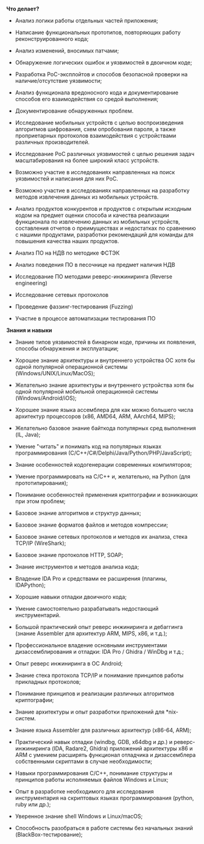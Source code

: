 **Что делает?**

- Анализ логики работы отдельных частей приложения;
- Написание функциональных прототипов, повторяющих работу реконструированного кода;
- Анализ изменений, вносимых патчами;
- Обнаружение логических ошибок и уязвимостей в двоичном коде;
- Разработка PoC-эксплойтов и способов безопасной проверки на наличие/отсутствие уязвимости;
- Анализ функционала вредоносного кода и документирование способов его взаимодействия со средой выполнения;
- Документирование обнаруженных проблем.

- Исследование мобильных устройств с целью воспроизведения алгоритмов шифрования, схем опробования пароля, а также проприетарных протоколов взаимодействия с устройствами различных производителей.
- Исследование PoC различных уязвимостей с целью решения задач масштабирования на более широкий класс устройств.
- Возможно участие в исследованиях направленных на поиск уязвимостей и написания для них PoC.
- Возможно участие в исследованиях направленных на разработку методов извлечения данных из мобильных устройств.
- Анализ продуктов конкурентов и продуктов с открытым исходным кодом на предмет оценки способа и качества реализации функционала по извлечению данных из мобильных устройств, составления отчетов о преимуществах и недостатках по сравнению с нашими продуктами, разработки рекомендаций для команды для повышения качества наших продуктов.

- Анализ ПО на НДВ по методике ФСТЭК
- Анализ поведения ПО в песочнице на предмет наличия НДВ
- Исследование ПО методами реверс-инжиниринга (Reverse engineering)
- Исследование сетевых протоколов
- Проведение фаззинг-тестирования (Fuzzing)
- Участие в процессе автоматизации тестирования ПО

**Знания и навыки**

- Знание типов уязвимостей в бинарном коде, причины их появления, способы обнаружения и эксплуатации;
- Хорошее знание архитектуры и внутреннего устройства OC хотя бы одной популярной операционной системы (Windows/UNIX/Linux/MacOS);
- Желательно знание архитектуры и внутреннего устройства хотя бы одной популярной мобильной операционной системы (Windows/Android/iOS);
- Хорошее знание языка ассемблера для как можно большего числа архитектур процессоров (x86, AMD64, ARM, AArch64, MIPS);
- Желательно базовое знание байткода популярных сред выполнения (IL, Java);
- Умение "читать" и понимать код на популярных языках программирования (С/C++/C#/Delphi/Java/Python/PHP/JavaScript);
- Знание особенностей кодогенерации современных компиляторов;
- Умение программировать на C/C++ и, желательно, на Python (для прототипирования);
- Понимание особенностей применения криптографии и возникающих при этом проблем;
- Базовое знание алгоритмов и структур данных;
- Базовое знание форматов файлов и методов компрессии;
- Базовое знание сетевых протоколов и методов их анализа, стека TCP/IP (WireShark);
- Базовое знание протоколов HTTP, SOAP;
- Знание инструментов и методов анализа кода;
- Владение IDA Pro и средствами ее расширения (плагины, IDAPython);
- Хорошие навыки отладки двоичного кода;
- Умение самостоятельно разрабатывать недостающий инструментарий.

- Большой практический опыт реверс инжиниринга и дебаггинга (знание Assembler для архитектур ARM, MIPS, x86, и т.д.);
- Профессиональное владение основными инструментами дизассемблирования и отладки: IDA Pro / Ghidra / WinDbg и т.д.;
- Опыт реверс инжиниринга в ОС Android;
- Знание стека протокола TCP/IP и понимание принципов работы прикладных протоколов;
- Понимание принципов и реализации различных алгоритмов криптографии;
- Знание архитектуры и опыт разработки приложений для *nix-систем.

- Знание языка Assembler для различных архитектур (x86-64, ARM);
- Практический навык отладки (windbg, GDB, x64dbg и др.) и реверс-инжиниринга (IDA, Radare2, Ghidra) приложений архитектуры x86 и ARM с умением расширять функционал отладчика и дизассемблера собственными скриптами в случае необходимости;
- Навыки программирования С/С++, понимание структуры и принципов работы исполняемых файлов Windows и Linux;
- Опыт в разработке необходимого для исследования инструментария на скриптовых языках программирования (python, ruby или др.);
- Уверенное знание shell Windows и Linux/macOS;
- Способность разобраться в работе системы без начальных знаний (BlackBox-тестирование);